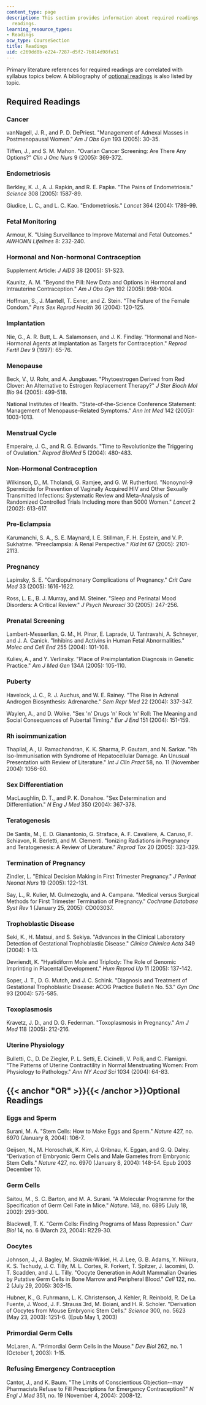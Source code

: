 ```yaml
---
content_type: page
description: This section provides information about required readings, and optional
  readings.
learning_resource_types:
- Readings
ocw_type: CourseSection
title: Readings
uid: c269dd8b-e224-7287-d5f2-7b814d98fa51
---
```


Primary literature references for required readings are correlated with syllabus topics below. A bibliography of [optional readings](#OR) is also listed by topic.

Required Readings
-----------------

### Cancer

vanNagell, J. R., and P. D. DePriest. "Management of Adnexal Masses in Postmenopausal Women." _Am J Obs Gyn_ 193 (2005): 30-35.

Tiffen, J., and S. M. Mahon. "Ovarian Cancer Screening: Are There Any Options?" _Clin J Onc Nurs_ 9 (2005): 369-372.

### Endometriosis

Berkley, K. J., A. J. Rapkin, and R. E. Papke. "The Pains of Endometriosis." _Science_ 308 (2005): 1587-89.

Giudice, L. C., and L. C. Kao. "Endometriosis." _Lancet_ 364 (2004): 1789-99.

### Fetal Monitoring

Armour, K. "Using Surveillance to Improve Maternal and Fetal Outcomes." _AWHONN Lifelines_ 8: 232-240.

### Hormonal and Non-hormonal Contraception

Supplement Article: _J AIDS_ 38 (2005): S1-S23.

Kaunitz, A. M. "Beyond the Pill: New Data and Options in Hormonal and Intrauterine Contraception." _Am J Obs Gyn_ 192 (2005): 998-1004.

Hoffman, S., J. Mantell, T. Exner, and Z. Stein. "The Future of the Female Condom." _Pers Sex Reprod Health_ 36 (2004): 120-125.

### Implantation

Nie, G., A. R. Butt, L. A. Salamonsen, and J. K. Findlay. "Hormonal and Non-Hormonal Agents at Implantation as Targets for Contraception." _Reprod Fertil Dev_ 9 (1997): 65-76.

### Menopause

Beck, V., U. Rohr, and A. Jungbauer. "Phytoestrogen Derived from Red Clover: An Alternative to Estrogen Replacement Therapy?" _J Ster Bioch Mol Bio_ 94 (2005): 499-518.

National Institutes of Health. "State-of-the-Science Conference Statement: Management of Menopause-Related Symptoms." _Ann Int Med_ 142 (2005): 1003-1013.

### Menstrual Cycle

Emperaire, J. C., and R. G. Edwards. "Time to Revolutionize the Triggering of Ovulation." _Reprod BioMed_ 5 (2004): 480-483.

### Non-Hormonal Contraception

Wilkinson, D., M. Tholandi, G. Ramjee, and G. W. Rutherford. "Nonoynol-9 Spermicide for Prevention of Vaginally Acquired HIV and Other Sexually Transmitted Infections: Systematic Review and Meta-Analysis of Randomized Controlled Trials Including more than 5000 Women." _Lancet_ 2 (2002): 613-617.

### Pre-Eclampsia

Karumanchi, S. A., S. E. Maynard, I. E. Stillman, F. H. Epstein, and V. P. Sukhatme. "Preeclampsia: A Renal Perspective." _Kid Int_ 67 (2005): 2101-2113.

### Pregnancy

Lapinsky, S. E. "Cardiopulmonary Complications of Pregnancy." _Crit Care Med_ 33 (2005): 1616-1622.

Ross, L. E., B. J. Murray, and M. Steiner. "Sleep and Perinatal Mood Disorders: A Critical Review." _J Psych Neurosci_ 30 (2005): 247-256.

### Prenatal Screening

Lambert-Messerlian, G. M., H. Pinar, E. Laprade, U. Tantravahi, A. Schneyer, and J. A. Canick. "Inhibins and Activins in Human Fetal Abnormalities." _Molec and Cell End_ 255 (2004): 101-108.

Kuliev, A., and Y. Verlinsky. "Place of Preimplantation Diagnosis in Genetic Practice." _Am J Med Gen_ 134A (2005): 105-110.

### Puberty

Havelock, J. C., R. J. Auchus, and W. E. Rainey. "The Rise in Adrenal Androgen Biosynthesis: Adrenarche." _Sem Repr Med_ 22 (2004): 337-347.

Waylen, A., and D. Wolke. "Sex 'n' Drugs 'n' Rock 'n' Roll: The Meaning and Social Consequences of Pubertal Timing." _Eur J End_ 151 (2004): 151-159.

### Rh isoimmunization

Thaplial, A., U. Ramachandran, K. K. Sharma, P. Gautam, and N. Sarkar. "Rh Iso-Immunisation with Syndrome of Hepatocellular Damage. An Unusual Presentation with Review of Literature." _Int J Clin Pract_ 58, no. 11 (November 2004): 1056-60.

### Sex Differentiation

MacLaughlin, D. T., and P. K. Donahoe. "Sex Determination and Differentiation." _N Eng J Med_ 350 (2004): 367-378.

### Teratogenesis

De Santis, M., E. D. Gianantonio, G. Straface, A. F. Cavaliere, A. Caruso, F. Schiavon, R. Berletti, and M. Clementi. "Ionizing Radiations in Pregnancy and Teratogenesis: A Review of Literature." _Reprod Tox_ 20 (2005): 323-329.

### Termination of Pregnancy

Zindler, L. "Ethical Decision Making in First Trimester Pregnancy." _J Perinat Neonat Nurs_ 19 (2005): 122-131.

Say, L., R. Kulier, M. Gulmezoglu, and A. Campana. "Medical versus Surgical Methods for First Trimester Termination of Pregnancy." _Cochrane Database Syst Rev_ 1 (January 25, 2005): CD003037.

### Trophoblastic Disease

Seki, K., H. Matsui, and S. Sekiya. "Advances in the Clinical Laboratory Detection of Gestational Trophoblastic Disease." _Clinica Chimica Acta_ 349 (2004): 1-13.

Devriendt, K. "Hyatidiform Mole and Triplody: The Role of Genomic Imprinting in Placental Development." _Hum Reprod Up_ 11 (2005): 137-142.

Soper, J. T., D. G. Mutch, and J. C. Schink. "Diagnosis and Treatment of Gestational Trophoblastic Disease: ACOG Practice Bulletin No. 53." _Gyn Onc_ 93 (2004): 575-585.

### Toxoplasmosis

Kravetz, J. D., and D. G. Federman. "Toxoplasmosis in Pregnancy." _Am J Med_ 118 (2005): 212-216.

### Uterine Physiology

Bulletti, C., D. De Ziegler, P. L. Setti, E. Cicinelli, V. Polli, and C. Flamigni. "The Patterns of Uterine Contractility in Normal Menstruating Women: From Physiology to Pathology." _Ann NY Acad Sci_ 1034 (2004): 64-83.

{{< anchor "OR" >}}{{< /anchor >}}Optional Readings
---------------------------------------------------

### Eggs and Sperm

Surani, M. A. "Stem Cells: How to Make Eggs and Sperm." _Nature_ 427, no. 6970 (January 8, 2004): 106-7.

Geijsen, N., M. Horoschak, K. Kim, J. Gribnau, K. Eggan, and G. Q. Daley. "Derivation of Embryonic Germ Cells and Male Gametes from Embryonic Stem Cells." _Nature_ 427, no. 6970 (January 8, 2004): 148-54. Epub 2003 December 10.

### Germ Cells

Saitou, M., S. C. Barton, and M. A. Surani. "A Molecular Programme for the Specification of Germ Cell Fate in Mice." _Nature_. 148, no. 6895 (July 18, 2002): 293-300.

Blackwell, T. K. "Germ Cells: Finding Programs of Mass Repression." _Curr Biol_ 14, no. 6 (March 23, 2004): R229-30.

### Oocytes

Johnson, J., J. Bagley, M. Skaznik-Wikiel, H. J. Lee, G. B. Adams, Y. Niikura, K. S. Tschudy, J. C. Tilly, M. L. Cortes, R. Forkert, T. Spitzer, J. Iacomini, D. T. Scadden, and J. L. Tilly. "Oocyte Generation in Adult Mammalian Ovaries by Putative Germ Cells in Bone Marrow and Peripheral Blood." _Cell_ 122, no. 2 (July 29, 2005): 303-15.

Hubner, K., G. Fuhrmann, L. K. Christenson, J. Kehler, R. Reinbold, R. De La Fuente, J. Wood, J. F. Strauss 3rd, M. Boiani, and H. R. Scholer. "Derivation of Oocytes from Mouse Embryonic Stem Cells." _Science_ 300, no. 5623 (May 23, 2003): 1251-6. (Epub May 1, 2003)

### Primordial Germ Cells

McLaren, A. "Primordial Germ Cells in the Mouse." _Dev Biol_ 262, no. 1 (October 1, 2003): 1-15.

### Refusing Emergency Contraception

Cantor, J., and K. Baum. "The Limits of Conscientious Objection--may Pharmacists Refuse to Fill Prescriptions for Emergency Contraception?" _N Engl J Med_ 351, no. 19 (November 4, 2004): 2008-12.